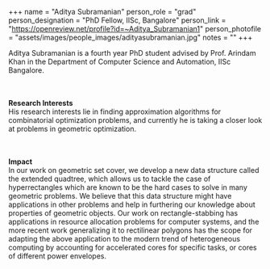 +++
name = "Aditya Subramanian"
person_role = "grad"
person_designation = "PhD Fellow, IISc, Bangalore"
person_link = "https://openreview.net/profile?id=~Aditya_Subramanian1"
person_photofile = "assets/images/people_images/adityasubramanian.jpg"
notes = ""
+++

Aditya Subramanian is a fourth year PhD student advised by Prof. Arindam Khan in the Department of Computer Science and Automation, IISc Bangalore. 

<br><br><b>Research Interests</b>
<br>
His research interests lie in finding approximation algorithms for combinatorial optimization problems, and currently he is taking a closer look at problems in geometric optimization.


<br><br><b>Impact</b><br> In our work on geometric set cover, we develop a new data structure called the extended quadtree, which allows us to tackle the case of hyperrectangles which are known to be the hard cases to solve in many geometric problems. We believe that this data structure might have applications in other problems and help in furthering our knowledge about properties of geometric objects. Our work on rectangle-stabbing has applications in resource allocation problems for computer systems, and the more recent work generalizing it to rectilinear polygons has the scope for adapting the above application to the modern trend of heterogeneous computing by accounting for accelerated cores for specific tasks, or cores of different power envelopes.

